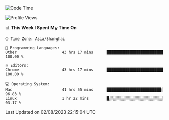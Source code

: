 <!--START_SECTION:waka-->
![Code Time](http://img.shields.io/badge/Code%20Time-1%2C013%20hrs%2047%20mins-blue)

![Profile Views](http://img.shields.io/badge/Profile%20Views-0-blue)

📊 **This Week I Spent My Time On** 

```text
🕑︎ Time Zone: Asia/Shanghai

💬 Programming Languages: 
Other                    43 hrs 17 mins      █████████████████████████   100.00 % 

🔥 Editors: 
Chrome                   43 hrs 17 mins      █████████████████████████   100.00 % 

💻 Operating System: 
Mac                      41 hrs 55 mins      ████████████████████████░   96.83 % 
Linux                    1 hr 22 mins        █░░░░░░░░░░░░░░░░░░░░░░░░   03.17 % 
```


 Last Updated on 02/08/2023 22:15:04 UTC
<!--END_SECTION:waka-->